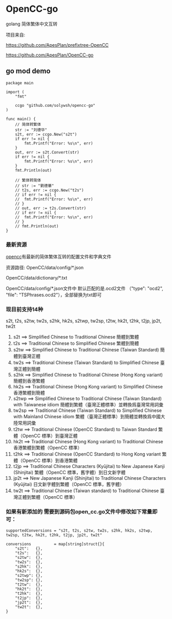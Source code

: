# OpenCC-go
golang 简体繁体中文互转

项目来自:

https://github.com/ApesPlan/prefixtree-OpenCC

https://github.com/ApesPlan/OpenCC-go

## go mod demo

    package main

    import (
        "fmt"

        ccgo "github.com/solywsh/opencc-go"
    )

    func main() {
        // 简体转繁体
        str := "刘德华"
        s2t, err := ccgo.New("s2t")
        if err != nil {
            fmt.Printf("Error: %s\n", err)
        }
        out, err := s2t.Convert(str)
        if err != nil {
            fmt.Printf("Error: %s\n", err)
        }
        fmt.Println(out)

        // 繁体转简体
        // str := "劉德華"
        // t2s, err := ccgo.New("t2s")
        // if err != nil {
        // 	fmt.Printf("Error: %s\n", err)
        // }
        // out, err := t2s.Convert(str)
        // if err != nil {
        // 	fmt.Printf("Error: %s\n", err)
        // }
        // fmt.Println(out)
    }

### 最新资源
[opencc](https://github.com/BYVoid/OpenCC)有最新的简体繁体互转的配置文件和字典文件

资源路径:
OpenCC/data/config/*.json

OpenCC/data/dictionary/*.txt 


OpenCC/data/config/*.json文件中 默认匹配的是.ocd2文件 （"type": "ocd2", "file": "TSPhrases.ocd2"），全部替换为txt即可

### 现目前支持14种
s2t, t2s, s2tw, tw2s, s2hk, hk2s, s2twp, tw2sp, t2tw, hk2t, t2hk, t2jp, jp2t, tw2t

1. s2t ==> Simplified Chinese to Traditional Chinese 簡體到繁體
2. t2s ==> Traditional Chinese to Simplified Chinese 繁體到簡體
3. s2tw ==> Simplified Chinese to Traditional Chinese (Taiwan Standard) 簡體到臺灣正體
4. tw2s ==> Traditional Chinese (Taiwan Standard) to Simplified Chinese 臺灣正體到簡體
5. s2hk ==> Simplified Chinese to Traditional Chinese (Hong Kong variant) 簡體到香港繁體
6. hk2s ==> Traditional Chinese (Hong Kong variant) to Simplified Chinese 香港繁體到簡體
7. s2twp ==> Simplified Chinese to Traditional Chinese (Taiwan Standard) with Taiwanese idiom 簡體到繁體（臺灣正體標準）並轉換爲臺灣常用詞彙
8. tw2sp ==> Traditional Chinese (Taiwan Standard) to Simplified Chinese with Mainland Chinese idiom 繁體（臺灣正體標準）到簡體並轉換爲中國大陸常用詞彙
9. t2tw ==> Traditional Chinese (OpenCC Standard) to Taiwan Standard 繁體（OpenCC 標準）到臺灣正體
10. hk2t ==> Traditional Chinese (Hong Kong variant) to Traditional Chinese 香港繁體到繁體（OpenCC 標準）
11. t2hk ==> Traditional Chinese (OpenCC Standard) to Hong Kong variant 繁體（OpenCC 標準）到香港繁體
12. t2jp ==> Traditional Chinese Characters (Kyūjitai) to New Japanese Kanji (Shinjitai) 繁體（OpenCC 標準，舊字體）到日文新字體
13. jp2t ==> New Japanese Kanji (Shinjitai) to Traditional Chinese Characters (Kyūjitai) 日文新字體到繁體（OpenCC 標準，舊字體）
14. tw2t ==> Traditional Chinese (Taiwan standard) to Traditional Chinese 臺灣正體到繁體（OpenCC 標準）


### 如果有新添加的 需要到源码包open_cc.go文件中修改如下常量即可：
    supportedConversions = "s2t, t2s, s2tw, tw2s, s2hk, hk2s, s2twp, tw2sp, t2tw, hk2t, t2hk, t2jp, jp2t, tw2t"

    conversions          = map[string]struct{}{
        "s2t":   {},
        "t2s":   {},
        "s2tw":  {},
        "tw2s":  {},
        "s2hk":  {},
        "hk2s":  {},
        "s2twp": {},
        "tw2sp": {},
        "t2tw":  {},
        "hk2t":  {},
        "t2hk":  {},
        "t2jp":  {},
        "jp2t":  {},
        "tw2t":  {},
	}
